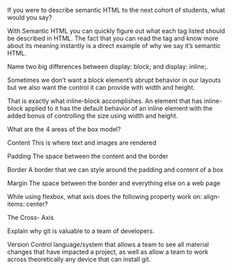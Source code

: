 If you were to describe semantic HTML to the next cohort of students, what would you say?

With Semantic HTML you can quickly figure out what each tag listed should be described in HTML. The fact that you can read the tag and know more about its meaning instantly is a direct example of why we say it’s semantic HTML. 


Name two big differences between display: block; and display: inline;.

Sometimes we don’t want a block element’s abrupt behavior in our layouts but we also want the control it can provide with width and height.

That is exactly what inline-block accomplishes. An element that has inline-block applied to it has the default behavior of an inline element with the added bonus of controlling the size using width and height.

What are the 4 areas of the box model?

Content
This is where text and images are rendered

Padding
The space between the content and the border

Border
A border that we can style around the padding and content of a box

Margin
The space between the border and everything else on a web page


While using flexbox, what axis does the following property work on: align-items: center?

The Cross- Axis 


Explain why git is valuable to a team of developers.

Version Control language/system that allows a team to see all material changes that have impacted a project, as well as allow a team to work across theoretically any device that can install git.